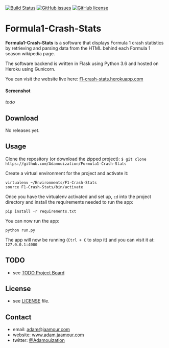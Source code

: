 
[![Build Status](https://travis-ci.org/Adamouization/Formula1-Crash-Stats.svg?branch=master)](https://travis-ci.org/Adamouization/Formula1-Crash-Stats) 
[![GitHub issues](https://img.shields.io/github/issues/Adamouization/Formula1-Crash-Stats.svg)](https://github.com/Adamouization/Formula1-Crash-Stats/issues)
 [![GitHub license](https://img.shields.io/github/license/Adamouization/Formula1-Crash-Stats.svg)](https://github.com/Adamouization/Formula1-Crash-Stats/blob/master/LICENSE)


Formula1-Crash-Stats
====================

**Formula1-Crash-Stats** is a software that displays Formula 1 crash statistics by retrieving and parsing data from the HTML  behind each Formula 1 season wikipedia page.

The software backend is written in Flask using Python 3.6 and hosted on Heroku using Gunicorn.

You can visit the website live here: [f1-crash-stats.herokuapp.com](https://f1-crash-stats.herokuapp.com/)

#### Screenshot

*todo*

## Download

No releases yet.

## Usage
Clone the repository (or download the zipped project):
`$ git clone https://github.com/Adamouization/Formula1-Crash-Stats`

Create a virtual environment for the project and activate it:

```
virtualenv ~/Environments/F1-Crash-Stats
source F1-Crash-Stats/bin/activate
```

Once you have the virtualenv activated and set up, `cd` into the project directory and install the requirements needed to run the app:

```
pip install -r requirements.txt
```

You can now run the app:
```
python run.py
```

The app will now be running (`Ctrl + C` to stop it) and you can visit it at: `127.0.0.1:4000`

## TODO
* see [TODO Project Board](https://github.com/Adamouization/Formula1-Crash-Stats/projects/1)

## License 
* see [LICENSE](https://github.com/Adamouization/Formula1-Crash-Stats/blob/master/LICENSE) file.

## Contact
* email: adam@jaamour.com
* website: www.adam.jaamour.com
* twitter: [@Adamouization](https://twitter.com/Adamouization)
